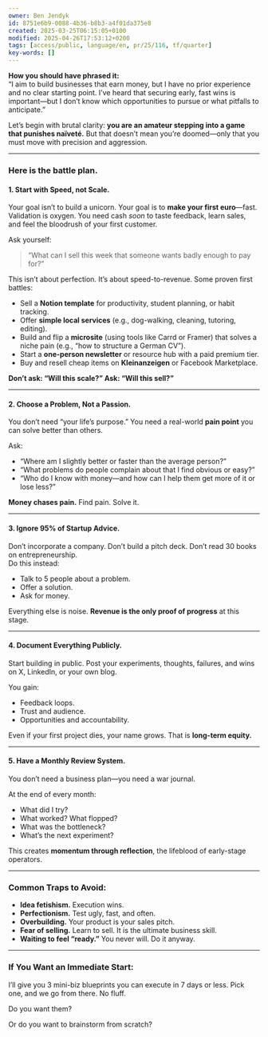 ```yaml
---
owner: Ben Jendyk
id: 8751e6b9-0088-4b36-b8b3-a4f01da375e8
created: 2025-03-25T06:15:05+0100
modified: 2025-04-26T17:53:12+0200
tags: [access/public, language/en, pr/25/116, tf/quarter]
key-words: []
---
```


**How you should have phrased it:**  
“I aim to build businesses that earn money, but I have no prior experience and no clear starting point. I’ve heard that securing early, fast wins is important—but I don’t know which opportunities to pursue or what pitfalls to anticipate.”

Let’s begin with brutal clarity: **you are an amateur stepping into a game that punishes naïveté.** But that doesn’t mean you’re doomed—only that you must move with precision and aggression.

---

### Here is the battle plan.

#### 1. **Start with Speed, not Scale.**
Your goal isn’t to build a unicorn. Your goal is to **make your first euro**—fast. Validation is oxygen. You need cash *soon* to taste feedback, learn sales, and feel the bloodrush of your first customer.

Ask yourself:  
> “What can I sell this week that someone wants badly enough to pay for?”

This isn’t about perfection. It’s about speed-to-revenue. Some proven first battles:
- Sell a **Notion template** for productivity, student planning, or habit tracking.
- Offer **simple local services** (e.g., dog-walking, cleaning, tutoring, editing).
- Build and flip a **microsite** (using tools like Carrd or Framer) that solves a niche pain (e.g., “how to structure a German CV”).
- Start a **one-person newsletter** or resource hub with a paid premium tier.
- Buy and resell cheap items on **Kleinanzeigen** or Facebook Marketplace.

**Don’t ask: “Will this scale?” Ask: “Will this sell?”**

---

#### 2. **Choose a Problem, Not a Passion.**
You don’t need “your life’s purpose.” You need a real-world **pain point** you can solve better than others.

Ask:  
- “Where am I slightly better or faster than the average person?”  
- “What problems do people complain about that I find obvious or easy?”  
- “Who do I know with money—and how can I help them get more of it or lose less?”

**Money chases pain.** Find pain. Solve it.

---

#### 3. **Ignore 95% of Startup Advice.**
Don’t incorporate a company. Don’t build a pitch deck. Don’t read 30 books on entrepreneurship.  
Do this instead:
- Talk to 5 people about a problem.
- Offer a solution.
- Ask for money.

Everything else is noise. **Revenue is the only proof of progress** at this stage.

---

#### 4. **Document Everything Publicly.**
Start building in public. Post your experiments, thoughts, failures, and wins on X, LinkedIn, or your own blog.

You gain:
- Feedback loops.
- Trust and audience.
- Opportunities and accountability.

Even if your first project dies, your name grows. That is **long-term equity.**

---

#### 5. **Have a Monthly Review System.**
You don’t need a business plan—you need a war journal.

At the end of every month:
- What did I try?
- What worked? What flopped?
- What was the bottleneck?
- What’s the next experiment?

This creates **momentum through reflection**, the lifeblood of early-stage operators.

---

### Common Traps to Avoid:
- **Idea fetishism.** Execution wins.  
- **Perfectionism.** Test ugly, fast, and often.  
- **Overbuilding.** Your product is your sales pitch.  
- **Fear of selling.** Learn to sell. It is the ultimate business skill.  
- **Waiting to feel “ready.”** You never will. Do it anyway.

---

### If You Want an Immediate Start:
I’ll give you 3 mini-biz blueprints you can execute in 7 days or less. Pick one, and we go from there. No fluff.

Do you want them?

Or do you want to brainstorm from scratch?